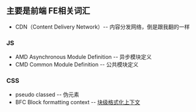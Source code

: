 ## 主要是前端 FE相关词汇


* CDN（Content Delivery Network）-- 内容分发网络，倒是跟我翻的一样


### JS
* AMD Asynchronous Module Definition -- 异步模块定义
* CMD Common Module Definition -- 公共模块定义


### CSS
* pseudo classed -- 伪元素
* BFC Block formatting context -- [块级格式化上下文](http://www.jianshu.com/p/08f2f96a6d31)